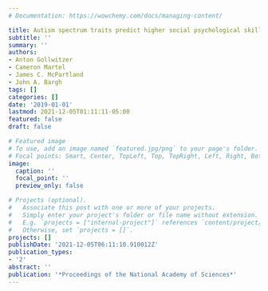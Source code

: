 ```yaml
---
# Documentation: https://wowchemy.com/docs/managing-content/

title: Autism spectrum traits predict higher social psychological skill
subtitle: ''
summary: ''
authors:
- Anton Gollwitzer
- Cameron Martel
- James C. McPartland
- John A. Bargh
tags: []
categories: []
date: '2019-01-01'
lastmod: 2021-12-05T01:11:11-05:00
featured: false
draft: false

# Featured image
# To use, add an image named `featured.jpg/png` to your page's folder.
# Focal points: Smart, Center, TopLeft, Top, TopRight, Left, Right, BottomLeft, Bottom, BottomRight.
image:
  caption: ''
  focal_point: ''
  preview_only: false

# Projects (optional).
#   Associate this post with one or more of your projects.
#   Simply enter your project's folder or file name without extension.
#   E.g. `projects = ["internal-project"]` references `content/project/deep-learning/index.md`.
#   Otherwise, set `projects = []`.
projects: []
publishDate: '2021-12-05T06:11:10.910012Z'
publication_types:
- '2'
abstract: ''
publication: '*Proceedings of the National Academy of Sciences*'
---
```

